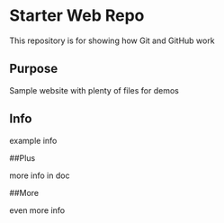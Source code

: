 # Starter Web Repo

This repository is for showing how Git and GitHub work

## Purpose

Sample website with plenty of files for demos

## Info

example info

##Plus

more info in doc

##More

even more info